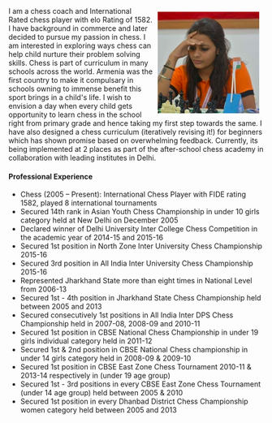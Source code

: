 <img vspace="10" hspace="10" align="right" width="200" height="200" src="/pic.png"> 
I am a chess coach and International Rated chess player with elo Rating of 1582. I have background in commerce and later decided to pursue my passion in chess. I am interested in exploring ways chess can help child nurture their problem solving skills. Chess is part of curriculum in many schools across the world. Armenia was the first country to make it compulsary in schools owning to immense benefit this sport brings in a child's life. I wish to envision a day when every child gets opportunity to learn chess in the school right from primary grade and hence taking my first step towards the same. I have also designed a chess curriculum (iteratively revising it!) for beginners which has shown promise based on overwhelming feedback. Currently, its being implemented at 2 places as part of the after-school chess academy in collaboration with leading institutes in Delhi. 

#### Professional Experience

- Chess (2005 – Present): International Chess Player with FIDE rating 1582, played 8 international tournaments
- Secured 14th rank in Asian Youth Chess Championship in under 10 girls category held at New Delhi on December 2005
- Declared winner of Delhi University Inter College Chess Competition in the academic year of 2014-15 and 2015-16
- Secured 1st position in North Zone Inter University Chess Championship 2015-16
- Secured 3rd position in All India Inter University Chess Championship 2015-16
- Represented Jharkhand State more than eight times in National Level from 2006-13
- Secured 1st - 4th position in Jharkhand State Chess Championship held between 2005 and 2013
- Secured consecutively 1st positions in All India Inter DPS Chess Championship held in 2007-08, 2008-09 and 2010-11
- Secured 1st position in CBSE National Chess Championship in under 19 girls individual category held in 2011-12
- Secured 1st & 2nd position in CBSE National Chess championship in under 14 girls category held in 2008-09 & 2009-10
- Secured 1st position in CBSE East Zone Chess Tournament 2010-11 & 2013-14 respectively in (under 19 age group)
- Secured 1st - 3rd positions in every CBSE East Zone Chess Tournament (under 14 age group) held between 2005 & 2010
- Secured 1st position in every Dhanbad District Chess Championship women category held between 2005 and 2013
